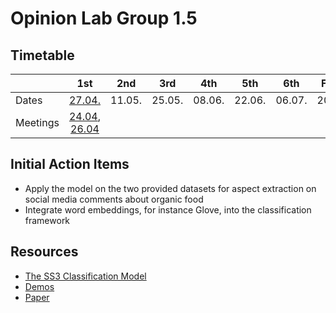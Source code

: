 # Opinion Lab Group 1.5

## Timetable
|     | 1st      | 2nd      | 3rd      | 4th      | 5th      | 6th      | Final    |
|-----|:----------:|:----------:|:----------:|:----------:|:----------:|:----------:|:----------:|
| Dates | [27\.04\.](https://gitlab.lrz.de/nlp-lab-course-ss2020/opinion-mining/opinion-lab-group-1.5/-/blob/master/presentations/2020_04_27.pptx) | 11\.05\. | 25\.05\. | 08\.06\. | 22\.06\. | 06\.07\. | 20\.07\. |
| Meetings | [24.04](https://gitlab.lrz.de/nlp-lab-course-ss2020/opinion-mining/opinion-lab-group-1.5/-/wikis/Meetings/04.24), [26.04](https://gitlab.lrz.de/nlp-lab-course-ss2020/opinion-mining/opinion-lab-group-1.5/-/wikis/Meetings/04.26)  | | | | | | |

## Initial Action Items
- Apply the model on the two provided datasets for aspect extraction on social media comments about organic food
- Integrate word embeddings, for instance Glove, into the classification framework

## Resources
- [The SS3 Classification Model](https://pyss3.readthedocs.io/en/latest/user_guide/ss3-classifier.html#ss3-introduction)
- [Demos](http://tworld.io/ss3/)
- [Paper](https://arxiv.org/pdf/1905.08772.pdf)
